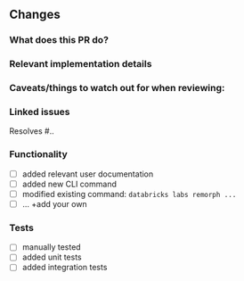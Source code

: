 <!-- REMOVE IRRELEVANT COMMENTS BEFORE CREATING A PULL REQUEST -->
## Changes
<!-- Summary of your changes that are easy to understand. Add screenshots when necessary, they're helpful to illustrate the before and after state -->
### What does this PR do? 

### Relevant implementation details

### Caveats/things to watch out for when reviewing:

### Linked issues
<!-- DOC: Link issue with a keyword: close, closes, closed, fix, fixes, fixed, resolve, resolves, resolved. See https://docs.github.com/en/issues/tracking-your-work-with-issues/linking-a-pull-request-to-an-issue#linking-a-pull-request-to-an-issue-using-a-keyword -->

Resolves #..

### Functionality

- [ ] added relevant user documentation
- [ ] added new CLI command
- [ ] modified existing command: `databricks labs remorph ...`
- [ ] ... +add your own

### Tests
<!-- How is this tested? Please see the checklist below and also describe any other relevant tests -->

- [ ] manually tested
- [ ] added unit tests
- [ ] added integration tests
